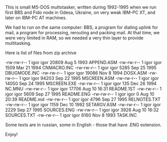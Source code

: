 This is small MS-DOS multotasker, written during 1992-1995 when we run first BBS and Fido node in Odesa, Ukraine, on very weak IBM-PC XT, and later on IBM-PC AT machines.


We had to run on the same computer: BBS, a program for dialing uplink for mail, a program for processing, rerouting and packing mail. At that time, we were very limited in RAM, so we needed a very thin layer to provide multitasking.

Here is list of files from zip archive

-rw-rw-r-- 1 igor igor 20809 Aug  5  1993 APPEND.ASM
-rw-rw-r-- 1 igor igor  1509 Mar 21  1994 CNMACRO.INC
-rw-rw-r-- 1 igor igor  5285 Sep 25  1995 DBUGMODE.INC
-rw-rw-r-- 1 igor igor 19086 Nov  8  1994 DOSX.ASM
-rw-rw-r-- 1 igor igor 94203 Sep 22  1995 MSCREEN.ASM
-rw-rw-r-- 1 igor igor 14050 Sep 24  1995 MSCREEN.EXE
-rw-rw-r-- 1 igor igor   135 Dec 26  1994 NC.MNU
-rw-rw-r-- 1 igor igor 17706 Aug 10 16:31 README.1ST
-rw-rw-r-- 1 igor igor  5609 Sep 27  1995 README.ENG
-rw-rw-r-- 1 igor igor     0 Aug 10 20:39 README.md
-rw-rw-r-- 1 igor igor  4796 Sep 27  1995 RELNOTES.TXT
-rw-rw-r-- 1 igor igor  1159 Dec 10  1992 SETARGV.ASM
-rw-rw-r-- 1 igor igor  2229 Sep 27  1995 SOURCES.ENG
-rw-rw-r-- 1 igor igor  3926 Aug 10 16:32 SOURCES.TXT
-rw-rw-r-- 1 igor igor  6160 Nov  8  1993 TASK.INC

Some texts are in russian, some in English - those that have .ENG extension.

Enjoy!